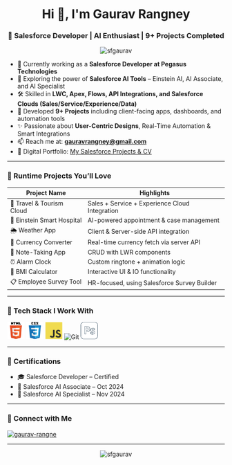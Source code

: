 <h1 align="center">Hi 👋, I'm Gaurav Rangney</h1>
<h3 align="center">🚀 Salesforce Developer | AI Enthusiast | 9+ Projects Completed</h3>

<p align="center">
  <img src="https://komarev.com/ghpvc/?username=sfgaurav&label=Profile%20views&color=0e75b6&style=flat" alt="sfgaurav" />
</p>

- 🔭 Currently working as a **Salesforce Developer at Pegasus Technologies**
- 🌱 Exploring the power of **Salesforce AI Tools** – Einstein AI, AI Associate, and AI Specialist
- 🛠️ Skilled in **LWC, Apex, Flows, API Integrations, and Salesforce Clouds (Sales/Service/Experience/Data)**
- 🎯 Developed **9+ Projects** including client-facing apps, dashboards, and automation tools
- ✨ Passionate about **User-Centric Designs**, Real-Time Automation & Smart Integrations
- 📫 Reach me at: **gauravrangney@gmail.com**
- 💼 Digital Portfolio: [My Salesforce Projects & CV](https://gaurav-rangney-dev-ed.develop.my.site.com/gauravRangneyCV/)

---

### 🚀 Runtime Projects You’ll Love
| Project Name | Highlights |
|--------------|------------|
| 🧭 Travel & Tourism Cloud | Sales + Service + Experience Cloud Integration |
| 🏥 Einstein Smart Hospital | AI-powered appointment & case management |
| 🌦️ Weather App | Client & Server-side API integration |
| 💱 Currency Converter | Real-time currency fetch via server API |
| 📒 Note-Taking App | CRUD with LWR components |
| ⏰ Alarm Clock | Custom ringtone + animation logic |
| 🧮 BMI Calculator | Interactive UI & IO functionality |
| 📋 Employee Survey Tool | HR-focused, using Salesforce Survey Builder |

---

### 🧠 Tech Stack I Work With
<p align="left">
  <img src="https://raw.githubusercontent.com/devicons/devicon/master/icons/html5/html5-original-wordmark.svg" alt="HTML5" width="40" height="40"/>
  <img src="https://raw.githubusercontent.com/devicons/devicon/master/icons/css3/css3-original-wordmark.svg" alt="CSS3" width="40" height="40"/>
  <img src="https://raw.githubusercontent.com/devicons/devicon/master/icons/javascript/javascript-original.svg" alt="JavaScript" width="40" height="40"/>
  <img src="https://www.vectorlogo.zone/logos/git-scm/git-scm-icon.svg" alt="Git" width="40" height="40"/>
  <img src="https://raw.githubusercontent.com/devicons/devicon/master/icons/photoshop/photoshop-line.svg" alt="Photoshop" width="40" height="40"/>
</p>

---

### 📜 Certifications
- 🎓 Salesforce Developer – Certified
- 🔮 Salesforce AI Associate – Oct 2024
- 🧠 Salesforce AI Specialist – Nov 2024

---

### 🤝 Connect with Me
<p align="left">
  <a href="https://linkedin.com/in/gaurav-rangne" target="blank">
    <img align="center" src="https://raw.githubusercontent.com/rahuldkjain/github-profile-readme-generator/master/src/images/icons/Social/linked-in-alt.svg" alt="gaurav-rangne" height="30" width="40" />
  </a>
</p>

---

<p align="center">
  <img src="https://github-readme-stats.vercel.app/api/top-langs?username=sfgaurav&show_icons=true&locale=en&layout=compact" alt="sfgaurav" />
</p>
